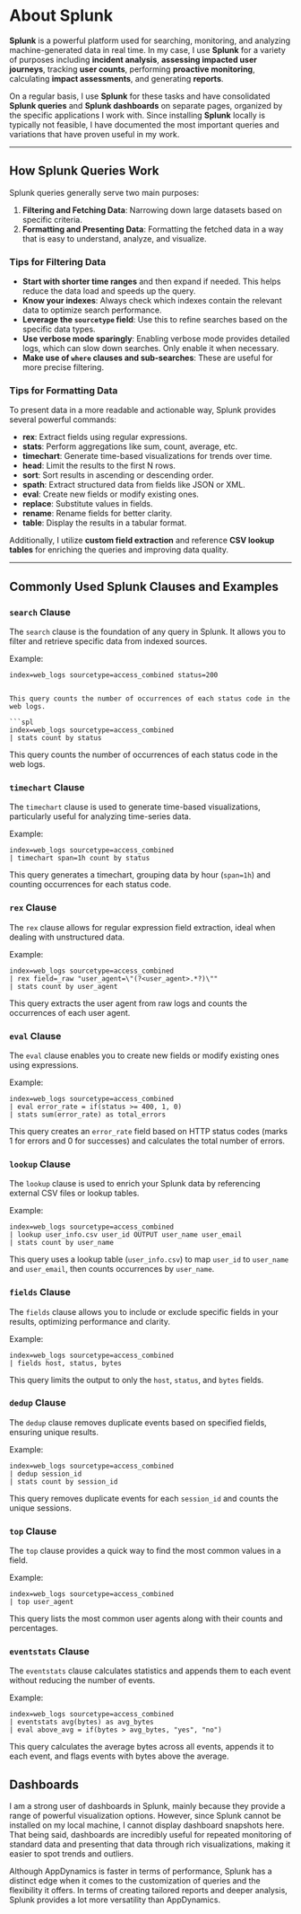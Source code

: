 # About Splunk

**Splunk** is a powerful platform used for searching, monitoring, and analyzing machine-generated data in real time. In my case, I use **Splunk** for a variety of purposes including **incident analysis**, **assessing impacted user journeys**, tracking **user counts**, performing **proactive monitoring**, calculating **impact assessments**, and generating **reports**.

On a regular basis, I use **Splunk** for these tasks and have consolidated **Splunk queries** and **Splunk dashboards** on separate pages, organized by the specific applications I work with. Since installing **Splunk** locally is typically not feasible, I have documented the most important queries and variations that have proven useful in my work.

---

## How Splunk Queries Work

Splunk queries generally serve two main purposes:

1. **Filtering and Fetching Data**: Narrowing down large datasets based on specific criteria.
2. **Formatting and Presenting Data**: Formatting the fetched data in a way that is easy to understand, analyze, and visualize.

### Tips for Filtering Data

- **Start with shorter time ranges** and then expand if needed. This helps reduce the data load and speeds up the query.
- **Know your indexes**: Always check which indexes contain the relevant data to optimize search performance.
- **Leverage the `sourcetype` field**: Use this to refine searches based on the specific data types.
- **Use verbose mode sparingly**: Enabling verbose mode provides detailed logs, which can slow down searches. Only enable it when necessary.
- **Make use of `where` clauses and sub-searches**: These are useful for more precise filtering.

### Tips for Formatting Data

To present data in a more readable and actionable way, Splunk provides several powerful commands:

- **rex**: Extract fields using regular expressions.
- **stats**: Perform aggregations like sum, count, average, etc.
- **timechart**: Generate time-based visualizations for trends over time.
- **head**: Limit the results to the first N rows.
- **sort**: Sort results in ascending or descending order.
- **spath**: Extract structured data from fields like JSON or XML.
- **eval**: Create new fields or modify existing ones.
- **replace**: Substitute values in fields.
- **rename**: Rename fields for better clarity.
- **table**: Display the results in a tabular format.

Additionally, I utilize **custom field extraction** and reference **CSV lookup tables** for enriching the queries and improving data quality.

---

## Commonly Used Splunk Clauses and Examples

### **`search`** Clause

The `search` clause is the foundation of any query in Splunk. It allows you to filter and retrieve specific data from indexed sources.

Example:
```spl
index=web_logs sourcetype=access_combined status=200


This query counts the number of occurrences of each status code in the web logs.

```spl
index=web_logs sourcetype=access_combined
| stats count by status
```

This query counts the number of occurrences of each status code in the web logs.

### **`timechart`** Clause

The `timechart` clause is used to generate time-based visualizations, particularly useful for analyzing time-series data.

Example:
```spl
index=web_logs sourcetype=access_combined
| timechart span=1h count by status
```

This query generates a timechart, grouping data by hour (`span=1h`) and counting occurrences for each status code.

### **`rex`** Clause

The `rex` clause allows for regular expression field extraction, ideal when dealing with unstructured data.

Example:
```spl
index=web_logs sourcetype=access_combined
| rex field=_raw "user_agent=\"(?<user_agent>.*?)\""
| stats count by user_agent
```

This query extracts the user agent from raw logs and counts the occurrences of each user agent.

### **`eval`** Clause

The `eval` clause enables you to create new fields or modify existing ones using expressions.

Example:
```spl
index=web_logs sourcetype=access_combined
| eval error_rate = if(status >= 400, 1, 0)
| stats sum(error_rate) as total_errors
```

This query creates an `error_rate` field based on HTTP status codes (marks 1 for errors and 0 for successes) and calculates the total number of errors.


### **`lookup`** Clause

The `lookup` clause is used to enrich your Splunk data by referencing external CSV files or lookup tables.

Example:
```spl
index=web_logs sourcetype=access_combined
| lookup user_info.csv user_id OUTPUT user_name user_email
| stats count by user_name
```

This query uses a lookup table (`user_info.csv`) to map `user_id` to `user_name` and `user_email`, then counts occurrences by `user_name`.


### **`fields`** Clause

The `fields` clause allows you to include or exclude specific fields in your results, optimizing performance and clarity.

Example:
```spl
index=web_logs sourcetype=access_combined
| fields host, status, bytes
```

This query limits the output to only the `host`, `status`, and `bytes` fields.

### **`dedup`** Clause

The `dedup` clause removes duplicate events based on specified fields, ensuring unique results.

Example:
```spl
index=web_logs sourcetype=access_combined
| dedup session_id
| stats count by session_id
```

This query removes duplicate events for each `session_id` and counts the unique sessions.

### **`top`** Clause

The `top` clause provides a quick way to find the most common values in a field.

Example:
```spl
index=web_logs sourcetype=access_combined
| top user_agent
```

This query lists the most common user agents along with their counts and percentages.

### **`eventstats`** Clause

The `eventstats` clause calculates statistics and appends them to each event without reducing the number of events.

Example:
```spl
index=web_logs sourcetype=access_combined
| eventstats avg(bytes) as avg_bytes
| eval above_avg = if(bytes > avg_bytes, "yes", "no")
```

This query calculates the average bytes across all events, appends it to each event, and flags events with bytes above the average.

## Dashboards

I am a strong user of dashboards in Splunk, mainly because they provide a range of powerful visualization options. However, since Splunk cannot be installed on my local machine, I cannot display dashboard snapshots here. That being said, dashboards are incredibly useful for repeated monitoring of standard data and presenting that data through rich visualizations, making it easier to spot trends and outliers.

Although AppDynamics is faster in terms of performance, Splunk has a distinct edge when it comes to the customization of queries and the flexibility it offers. In terms of creating tailored reports and deeper analysis, Splunk provides a lot more versatility than AppDynamics.